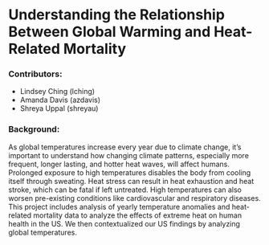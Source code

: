 # Understanding the Relationship Between Global Warming and Heat-Related Mortality

### Contributors:
- Lindsey Ching (lching)
- Amanda Davis (azdavis)
- Shreya Uppal (shreyau)

### Background:
As global temperatures increase every year due to climate change, it’s important to understand how changing climate patterns, especially more frequent, longer lasting, and hotter heat waves, will affect humans. Prolonged exposure to high temperatures disables the body from cooling itself through sweating. Heat stress can result in heat exhaustion and heat stroke, which can be fatal if left untreated. High temperatures can also worsen pre-existing conditions like cardiovascular and respiratory diseases. This project includes analysis of yearly temperature anomalies and heat-related mortality data to analyze the effects of extreme heat on human health in the US. We then contextualized our US findings by analyzing global temperatures.
